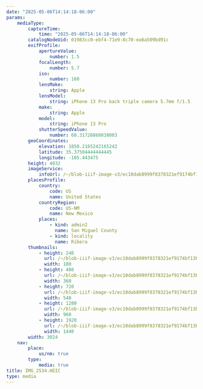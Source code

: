```yaml
---
date: "2025-05-06T14:14:18-06:00"
params:
    mediaType:
        captureTime:
            time: "2025-05-06T14:14:18-06:00"
        catalogNodeUid: 01983cc0-ebf4-71e9-8c70-ea6a509bd91c
        exifProfile:
            apertureValue:
                number: 1.5
            focalLength:
                number: 5.7
            iso:
                number: 160
            lensMake:
                string: Apple
            lensModel:
                string: iPhone 13 Pro back triple camera 5.7mm f/1.5
            make:
                string: Apple
            model:
                string: iPhone 13 Pro
            shutterSpeedValue:
                number: 60.31726868038003
        geoCoordinates:
            elevation: 1850.2165242165242
            latitude: 35.37504444444445
            longitude: -105.443475
        height: 4032
        imageService:
            infoUrl: /~/blob-iiif-image-v3/ec10dab8999f8378321ef9174bf13b7d5b86cfb4bf6092a7e499bf060922c32f/info.json
        placesProfile:
            country:
                code: US
                name: United States
            countryRegion:
                code: US-NM
                name: New Mexico
            places:
                - kind: admin2
                  name: San Miguel County
                - kind: locality
                  name: Ribera
        thumbnails:
            - height: 240
              url: /~/blob-iiif-image-v3/ec10dab8999f8378321ef9174bf13b7d5b86cfb4bf6092a7e499bf060922c32f/full/180%2C240/0/default.jpg
              width: 180
            - height: 480
              url: /~/blob-iiif-image-v3/ec10dab8999f8378321ef9174bf13b7d5b86cfb4bf6092a7e499bf060922c32f/full/360%2C480/0/default.jpg
              width: 360
            - height: 720
              url: /~/blob-iiif-image-v3/ec10dab8999f8378321ef9174bf13b7d5b86cfb4bf6092a7e499bf060922c32f/full/540%2C720/0/default.jpg
              width: 540
            - height: 1280
              url: /~/blob-iiif-image-v3/ec10dab8999f8378321ef9174bf13b7d5b86cfb4bf6092a7e499bf060922c32f/full/960%2C1280/0/default.jpg
              width: 960
            - height: 1920
              url: /~/blob-iiif-image-v3/ec10dab8999f8378321ef9174bf13b7d5b86cfb4bf6092a7e499bf060922c32f/full/1440%2C1920/0/default.jpg
              width: 1440
        width: 3024
    nav:
        place:
            us/nm: true
        type:
            media: true
title: IMG_2534.HEIC
type: media
---
```

